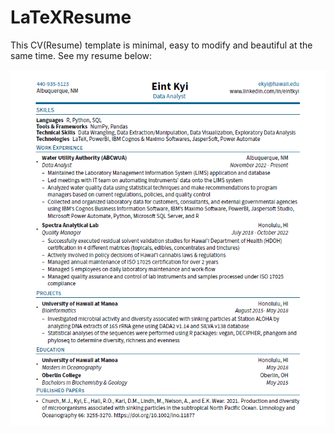 # LaTeXResume

This CV(Resume) template is minimal, easy to modify and beautiful at the same time. See my resume below:


![alt text](https://github.com/eintkyi/LaTeXResume/blob/b72a7586098b3381d10322bbee2930fee432cdb6/resume.png?raw=true)



